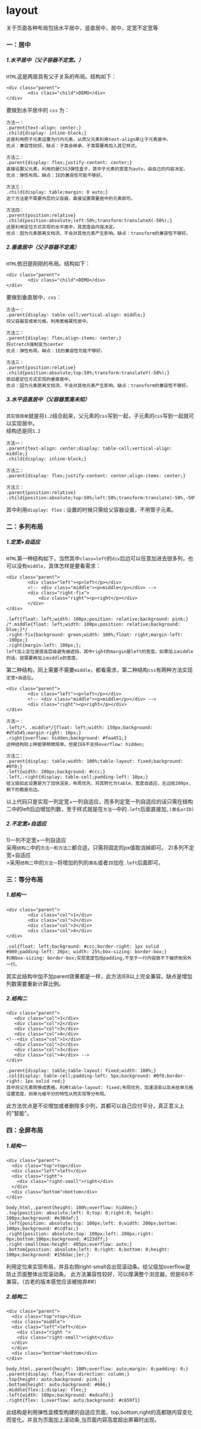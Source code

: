 # layout
关于页面各种布局包括水平居中，竖直居中，居中，定宽不定宽等<br>
### 一：居中
##### 1.水平居中（父子容器不定宽。）<br>
`HTML`这是两层具有父子关系的布局。结构如下：
```
<div class="parent">
		<div class="child">DEMO</div>
</div>
```
要做到水平居中的 `css` 为：<br>
```
方法一：
.parent{text-align: center;}
.child{display: inline-block;}
这是利用把子元素设置为行内元素，从而父元素利用text-align来让子元素居中。
优点：兼容性较好。缺点：子类会继承，子类需要再加入其它样式。
```
```
方法二：
.parent{display: flex;justify-content: center;}
直接设置父元素，利用的是CSS3弹性盒子，其中子元素的宽度为auto，由自己的内容决定。
优点：弹性布局。缺点：IE的兼容性可能不够好。
```
```
方法三：
.child{display: table;margin: 0 auto;}
这个方法是不需要外层的父容器，直接设置需要居中的元素即可。
```
```
方法四：
.parent{position:relative}
.child{position:absolute;left:50%;transform:translateX(-50%);}
这是利用定位方式实现的水平居中，其宽度由内容决定。
优点：因为元素脱离文档流，不会对其他元素产生影响。缺点：transform的兼容性不够好。
```
##### 2.垂直居中（父子容器不定高）<br>
`HTML`依旧是刚刚的布局。结构如下：
```
<div class="parent">
		<div class="child">DEMO</div>
</div>
```
要做到垂直居中，`css`：
```
方法一：
.parent{display: table-cell;vertical-align: middle;}
将父容器变成单元格，利用表格属性居中。
```
```
方法二：
.parent{display: flex;align-items: center;}
将stretch强制变为center
优点：弹性布局。缺点：IE的兼容性可能不够好。
```
```
方法三：
.parent{position:relative}
.child{position:absolute;top:50%;transform:translateY(-50%);}
依旧是定位方式实现的垂直居中。
优点：因为元素脱离文档流，不会对其他元素产生影响。缺点：transform的兼容性不够好。
```
##### 3.水平竖直居中（父容器宽高未知）<br>
`其实很简单`就是将`1.2`结合起来，父元素的`css`写到一起，子元素的`css`写到一起就可以实现居中。<br>
结构还是同`1.2`<br>
```
方法一：
.parent{text-align: center;display: table-cell;vertical-align: middle;}
.child{display: inline-block;}
```
```
方法二：
.parent{display: flex;justify-content: center;align-items: center;}
```
```
方法三：
.parent{position:relative}
.child{position:absolute;top:50%;left:50%;transform:translate(-50%,-50%);}
```
其中利用`display: flex；`设置的时候只需给父容器设置，不用管子元素。<br>
### 二：多列布局
##### 1.定宽+自适应<br>
`HTML`第一种结构如下，当然其中`class=left`的`div`后边可以任意加进去很多列，也可以没有`middle`，具体怎样是要看需求：
```
<div class="parent">
		<div class="left"><p>left</p></div>
		<!-- <div class="middle"><p>middle</p></div> -->
		<div class="right-fix"> 
			<div class="right"><p>right</p></div>
		</div>
</div>
```
```
.left{float: left;width: 100px;position: relative;background: pink;}
/*.middle{float: left;width: 100px;position: relative;background: blue;}*/
.right-fix{background: green;width: 100%;float: right;margin-left: -100px;}
.right{margin-left: 100px;};
left加上定位是提高层级避免被遮挡，其中right的margin是left的宽度。如果加上middle的话，就需要再加上middle的宽度。
```
第二种结构，同上需要不需要`middle`，都看需求，第二种结构`css`有两种方法实现`定宽+自适应`。
```
<div class="parent">
		<div class="left"><p>left</p></div>
		<!-- <div class="middle"><p>middle</p></div> -->
		<div class="right"><p>right</p></div>
</div>
```
```
方法一：
.left/*，.middle*/{float: left;width: 150px;background: #dfa545;margin-right: 10px;}
.right{overflow: hidden;background: #faa451;}
这种结构较上种能够稍微简单。但是IE6不支持overflow: hidden;
```
```
方法二：
.parent{display: table;width: 100%;table-layout: fixed;background: #0f0;}
.left{width: 200px;background: #ccc;}
.left,.right{display: table-cell;padding-left: 10px;}
给父级如此设置是为了加快渲染，布局优先，将其转化为table，宽度自适应，左边给200px,剩下的都是右边。
```
以上代码只是实现一列定宽+一列自适应，而多列定宽一列自适应的话只需在结构二中的left后边增加列数，至于样式就是在`方法一`中的`.left`后面直接加`,(类名orID)`
##### 2.不定宽+自适应<br>
1)一列不定宽+一列自适应<br>采用`结构二`中的`方法一和方法二`都合适，只需将固定的px值取消掉即可。
2)多列不定宽+自适应<br>>采用`结构二`中的`方法一`将增加的列的`类名`或者`ID`加在`.left`后面即可。
### 三：等分布局
##### 1.结构一<br>
```
<div class="parent">
		<div class="col">1</div>
		<div class="col">2</div>
		<div class="col">3</div>
		<div class="col">4</div>
</div>
 ```
 ```
 .col{float: left;background: #ccc;border-right: 1px solid #000;padding-left: 20px; width: 25%;box-sizing: border-box;}
 利用box-sizing: border-box;实现宽度包括padding,不至于一行内容放不下被挤倒另外一行。
 ```
 其实此结构中加不加parent效果都是一样，此方法IE8以上完全兼容。缺点是增加列数需要重新计算比例。
 ##### 2.结构二<br>
 ```
 <div class="parent">
    <div class="col">1</div>
    <div class="col">2</div>
    <div class="col">3</div>
    <div class="col">4</div>
<!--<div class="col">1</div>
    <div class="col">2</div>
    <div class="col">3</div>
    <div class="col">4</div> -->
</div>
```
```
.parent{display: table;table-layout: fixed;width: 100%;}
.col{display: table-cell;padding-left: 5px;background: #0f0;border-right: 1px solid red;}
其中将父元素转换成表格，利用table-layout: fixed;布局优先，加速渲染以及未给单元格设置宽度，则单元格平分的特性从而实现等分布局。
```
此方法优点是不论增加或者删除多少列，其都可以自己应付平分，真正意义上的"智能"。
### 四：全屏布局
##### 1.结构一<br>
```
<div class="parent">
  <div class="top">top</div>
  <div class="left">left</div>
  <div class="right">
    <div class="right-small">right</div>
  </div>
  <div class="bottom">bottom</div>
</div>
```
```
body,html,.parent{height: 100%;overflow: hidden;}
.top{position: absolute;left: 0;top: 0;right:0; height: 100px;background: #e38daf;}
.left{position: absolute;top: 100px;left: 0;width: 200px;bottom: 100px;background: #ccdfac;}
.right{position: absolute;top: 100px;left: 200px;right: 0px;bottom:100px;background: #123dff;}
.right-small{max-height: 405px;overflow: auto;}
.bottom{position: absolute;left: 0;right: 0;bottom: 0;height: 100px;background: #156dac;}er;}
```
利用定位来实现布局，并且右侧right-small会出现滚动条。给父级加overflow是防止页面整体出现滚动条。
此方法兼容性较好，可以撑满整个浏览器，但是IE6不兼容。（古老的版本感觉应该被抛弃##）<br>
##### 2.结构二<br>
```
<div class="parent">
  <div class="top">top</div>
  <div class="middle">
  <div class="left">left</div>
    <div class="right ">
    <div class="right-small">right</div>
  </div>
  </div>
  <div class="bottom">bottom</div>
</div>
```
```
body,html,.parent{height: 100%;overflow: auto;margin: 0;padding: 0;} 
.parent{display: flex;flex-direction: column;}
.top{height: auto;background: pink;}
.bottom{height: auto;background: #666;}
.middle{flex:1;display: flex;}
.left{width: 100px;background: #adcafd;}
.right{flex: 1;overflow: auto;background: #c659f1}
```
此结构是利用弹性盒模型构建的自适应页面，top,bottom,right的高都随内容变化而变化。并且为页面加上滚动条,当页面内容高度超出屏幕时出现。








